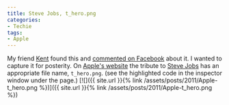 ```yaml
---
title: Steve Jobs, t_hero.png
categories:
- Techie
tags:
- Apple
---
```


My friend [Kent](http://www.thetangens.net/) found this and [commented on Facebook](https://www.facebook.com/ktangen/posts/184587408282988) about it. I wanted to capture it for posterity. On [Apple's website](http://www.apple.com/) the tribute to [Steve Jobs](http://en.wikipedia.org/wiki/Steve_Jobs) has an appropriate file name, `t_hero.png`. (see the highlighted code in the inspector window under the page.)
[![]({{ site.url }}{% link /assets/posts/2011/Apple-t_hero.png %})]({{ site.url }}{% link /assets/posts/2011/Apple-t_hero.png %})
